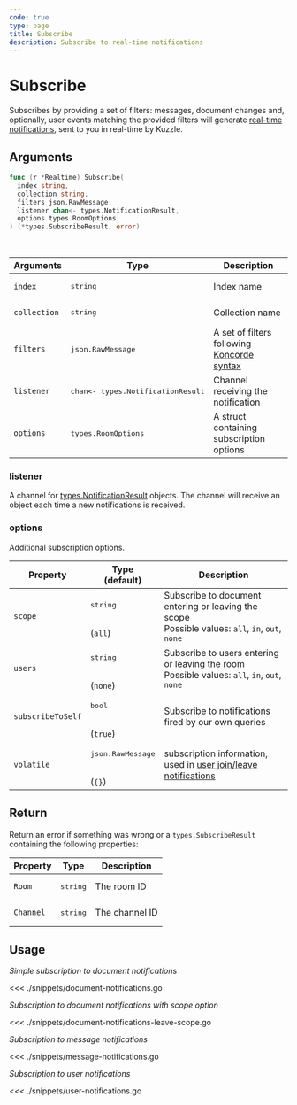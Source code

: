 ```yaml
---
code: true
type: page
title: Subscribe
description: Subscribe to real-time notifications
---
```


# Subscribe

Subscribes by providing a set of filters: messages, document changes and, optionally, user events matching the provided filters will generate [real-time notifications](/core/1/api/essentials/notifications/), sent to you in real-time by Kuzzle.

## Arguments

```go
func (r *Realtime) Subscribe(
  index string,
  collection string,
  filters json.RawMessage,
  listener chan<- types.NotificationResult,
  options types.RoomOptions
) (*types.SubscribeResult, error)
```

<br/>

| Arguments    | Type                                       | Description                                                     |
| ------------ | ------------------------------------------ | --------------------------------------------------------------- |
| `index`      | <pre>string</pre>                          | Index name                                                      |
| `collection` | <pre>string</pre>                          | Collection name                                                 |
| `filters`    | <pre>json.RawMessage</pre>                 | A set of filters following [Koncorde syntax](/core/1/guides/cookbooks/realtime-api/) |
| `listener`   | <pre>chan<- types.NotificationResult</pre> | Channel receiving the notification                              |
| `options`    | <pre>types.RoomOptions</pre>               | A struct containing subscription options                        |

### listener

A channel for [types.NotificationResult](/sdk/go/1/essentials/realtime-notifications) objects.
The channel will receive an object each time a new notifications is received.

### options

Additional subscription options.

| Property          | Type<br/>(default)                    | Description                                                                                              |
| ----------------- | ------------------------------------- | -------------------------------------------------------------------------------------------------------- |
| `scope`           | <pre>string</pre><br/>(`all`)         | Subscribe to document entering or leaving the scope</br>Possible values: `all`, `in`, `out`, `none`      |
| `users`           | <pre>string</pre><br/>(`none`)        | Subscribe to users entering or leaving the room</br>Possible values: `all`, `in`, `out`, `none`          |
| `subscribeToSelf` | <pre>bool</pre><br/>(`true`)          | Subscribe to notifications fired by our own queries                                                      |
| `volatile`        | <pre>json.RawMessage</pre><br/>(`{}`) | subscription information, used in [user join/leave notifications](/core/1/api/essentials/volatile-data/) |

## Return

Return an error if something was wrong or a `types.SubscribeResult` containing the following properties:

| Property  | Type              | Description    |
| --------- | ----------------- | -------------- |
| `Room`    | <pre>string</pre> | The room ID    |
| `Channel` | <pre>string</pre> | The channel ID |

## Usage

_Simple subscription to document notifications_

<<< ./snippets/document-notifications.go

_Subscription to document notifications with scope option_

<<< ./snippets/document-notifications-leave-scope.go

_Subscription to message notifications_

<<< ./snippets/message-notifications.go

_Subscription to user notifications_

<<< ./snippets/user-notifications.go
